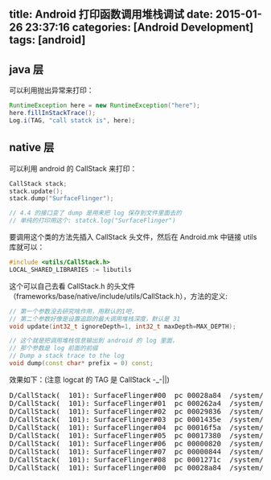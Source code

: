 title: Android 打印函数调用堆栈调试
date: 2015-01-26 23:37:16
categories: [Android Development]
tags: [android]
---

## java 层
可以利用抛出异常来打印：

```java
RuntimeException here = new RuntimeException("here");
here.fillInStackTrace();
Log.i(TAG, "call statck is", here);
```

## native 层
可以利用 android 的 CallStack 来打印：

```cpp
CallStack stack;
stack.update();
stack.dump("SurfaceFlinger"); 

// 4.4 的接口变了 dump 是用来把 log 保存到文件里面去的
// 单纯的打印用这个: statck.log("SurfaceFlinger")
```

要调用这个类的方法先插入 CallStack 头文件，然后在 Android.mk 中链接 utils 库就可以： 

```cpp
#include <utils/CallStack.h>
LOCAL_SHARED_LIBRARIES := libutils
```

这个可以自己去看 CallStack.h 的头文件（frameworks/base/native/include/utils/CallStack.h），方法的定义:

```cpp
// 第一个参数没去研究啥作用，用默认的1吧，
// 第二个参数好像是设置追踪的最大调用堆栈深度，默认是 31
void update(int32_t ignoreDepth=1, int32_t maxDepth=MAX_DEPTH);

// 这个就是把调用堆栈信息输出到 android 的 log 里面，
// 那个参数是 log 前面的前缀
// Dump a stack trace to the log
void dump(const char* prefix = 0) const;
```

效果如下：(注意 logcat 的 TAG 是 CallStack -_-||)
<pre config="brush:bash;toolbar:false;">
D/CallStack(  101): SurfaceFlinger#00  pc 00028a84  /system/lib/libsurfaceflinger.so (android::SurfaceFlinger::captureScreen(android::sp<android::IBinder> const&, android::sp<android::IMemoryHeap>*, unsigned int*, unsigned int*, int*, unsigned int, unsigned int, unsigned int, unsigned int)+63)
D/CallStack(  101): SurfaceFlinger#01  pc 000262a4  /system/lib/libgui.so (android::BnSurfaceComposer::onTransact(unsigned int, android::Parcel const&, android::Parcel*, unsigned int)+523)
D/CallStack(  101): SurfaceFlinger#02  pc 00029836  /system/lib/libsurfaceflinger.so (android::SurfaceFlinger::onTransact(unsigned int, android::Parcel const&, android::Parcel*, unsigned int)+105)
D/CallStack(  101): SurfaceFlinger#03  pc 0001435e  /system/lib/libbinder.so (android::BBinder::transact(unsigned int, android::Parcel const&, android::Parcel*, unsigned int)+57)
D/CallStack(  101): SurfaceFlinger#04  pc 00016f5a  /system/lib/libbinder.so (android::IPCThreadState::executeCommand(int)+513)
D/CallStack(  101): SurfaceFlinger#05  pc 00017380  /system/lib/libbinder.so (android::IPCThreadState::joinThreadPool(bool)+183)
D/CallStack(  101): SurfaceFlinger#06  pc 00000820  /system/bin/surfaceflinger
D/CallStack(  101): SurfaceFlinger#07  pc 00000844  /system/bin/surfaceflinger
D/CallStack(  101): SurfaceFlinger#08  pc 0001271c  /system/lib/libc.so (__libc_init+35)
D/CallStack(  101): SurfaceFlinger#00  pc 00028a84  /system/lib/libsurfaceflinger.so (android::SurfaceFlinger::captureScreen(android::sp<android::IBinder> const&, android::sp<android::IMemoryHeap>*, unsigned int*, unsigned int*, int*, unsigned int, unsigned int, unsigned int, unsigned int)+63)
</pre>

